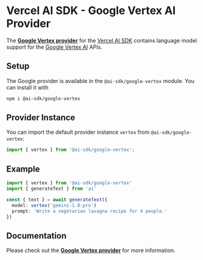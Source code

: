 # Vercel AI SDK - Google Vertex AI Provider

The **[Google Vertex provider](https://sdk.vercel.ai/providers/ai-sdk-providers/google-vertex)** for the [Vercel AI SDK](https://sdk.vercel.ai/docs) contains language model support for the [Google Vertex AI](https://cloud.google.com/vertex-ai) APIs.

## Setup

The Google provider is available in the `@ai-sdk/google-vertex` module. You can install it with

```bash
npm i @ai-sdk/google-vertex
```

## Provider Instance

You can import the default provider instance `vertex` from `@ai-sdk/google-vertex`:

```ts
import { vertex } from '@ai-sdk/google-vertex';
```

## Example

```ts
import { vertex } from '@ai-sdk/google-vertex'
import { generateText } from 'ai'

const { text } = await generateText({
  model: vertex('gemini-1.0-pro')
  prompt: 'Write a vegetarian lasagna recipe for 4 people.'
})
```

## Documentation

Please check out the **[Google Vertex provider](https://sdk.vercel.ai/providers/ai-sdk-providers/google-vertex)** for more information.
